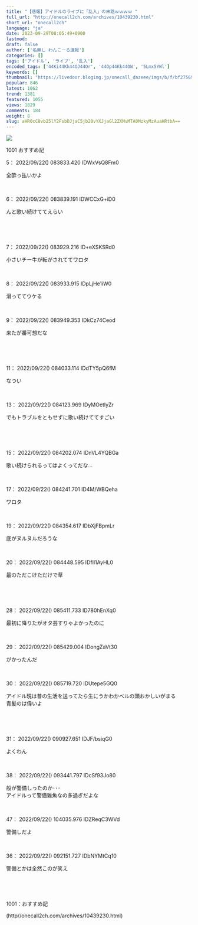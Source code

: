 ```yaml
---
title: "【悲報】アイドルのライブに「乱入」の末路ｗｗｗｗ "
full_url: "http://onecall2ch.com/archives/10439230.html"
short_url: "onecall2ch"
language: "ja"
date: 2023-09-29T08:05:49+0900
lastmod: 
draft: false
author: ['名無し わんこーる速報']
categories: []
tags: ['アイドル', 'ライブ', '乱入']
encoded_tags: ['44Ki44Kk44OJ44Or', '44Op44Kk44OW', '5Lmx5YWl']
keywords: []
thumbnail: "https://livedoor.blogimg.jp/onecall_dazeee/imgs/b/f/bf275697.jpg"
popular: 846
latest: 1062
trend: 1381
featured: 1055
views: 1829
comments: 184
weight: 8
slug: aHR0cC8vb25lY2FsbDJjaC5jb20vYXJjaGl2ZXMvMTA0MzkyMzAuaHRtbA==
---
```


![](https://livedoor.blogimg.jp/onecall_dazeee/imgs/b/f/bf275697.jpg)

<div> <p class='name2'> 1001 おすすめ記</p> <p class='name2'>5： 2022/09/22() 083833.420 IDWxVsQ8Fm0</p><p class='onecall'> 全酔っ払いかよ <br></p><br> <p class='name2'>6： 2022/09/22() 083839.191 IDWCCxG+iD0</p><p class='onecall'><p> んと歌い続けててえらい </p><br></p><br> <p class='name2'>7： 2022/09/22() 083929.216 ID+eXSKSRd0</p><p class='onecall'> 小さいチー牛が転がされててワロタ <br></p><br> <p class='name2'>8： 2022/09/22() 083933.915 IDpLjHe1iW0</p><p class='onecall'> 滑っててウケる <br></p><br> <p class='name2'>9： 2022/09/22() 083949.353 IDkCz74Ceod</p><p class='onecall'><p> 来たが番可想だな </p><br></p><br> <p class='name2'>11： 2022/09/22() 084033.114 IDdTY5pQ6fM</p><p class='onecall'> なつい <br></p><br> <p class='name2'>13： 2022/09/22() 084123.969 IDyMOetlyZr</p><p class='onecall'><p> でもトラブルをともせずに歌い続けててすごい </p><br></p><br> <p class='name2'>15： 2022/09/22() 084202.074 IDnVL4YQBGa</p><p class='onecall'> 歌い続けられるってはよくってだな... <br></p><br> <p class='name2'>17： 2022/09/22() 084241.701 ID4M/WBQeha</p><p class='onecall'> ワロタ <br></p><br> <p class='name2'>19： 2022/09/22() 084354.617 IDbXjFBpmLr</p><p class='onecall'> 底がヌルヌルだろうな <br></p><br> <p class='name2'>20： 2022/09/22() 084448.595 IDfIl1AyHL0</p><p class='onecall'><p> 最のただこけただけで草 </p><br></p><br> <p class='name2'>28： 2022/09/22() 085411.733 ID780hEnXq0</p><p class='onecall'> 最初に降りたがオタ芸すりゃよかったのに <br></p><br> <p class='name2'>29： 2022/09/22() 085429.004 IDongZaVt30</p><p class='onecall'> がかったんだ <br></p><br> <p class='name2'>30： 2022/09/22() 085719.720 IDUtepe5GQ0</p><p class='onecall'><p> アイドル現は普の生活を送ってたら生にうかわかベルの頭おかしいがまる <br> 青髪のは偉いよ </p><br></p><br> <p class='name2'>31： 2022/09/22() 090927.651 IDJF/bsiqG0</p><p class='onecall'> よくわん <br></p><br> <p class='name2'>38： 2022/09/22() 093441.797 IDcSf93Jo80</p><p class='onecall'> 般が警備しったのか･･･ <br> アイドルって警備雑魚なの多過ぎだよな <br></p><br> <p class='name2'>47： 2022/09/22() 104035.976 IDZReqC3WVd</p><p class='onecall'> 警備しだよ <br></p><br> <p class='name2'>36： 2022/09/22() 092151.727 IDbNYMtCq10</p><p class='onecall'><p> 警備とかは全然このが笑え </p><br></p><br> <p class='name2'>1001：おすすめ記</p> </div>

(http//onecall2ch.com/archives/10439230.html)

